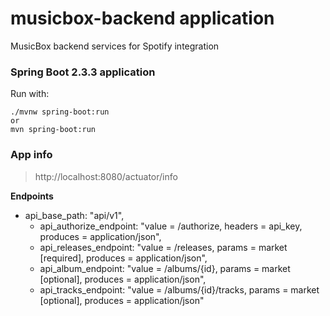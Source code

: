 # musicbox-backend application
MusicBox backend services for Spotify integration

### Spring Boot 2.3.3 application
Run with: 
```
./mvnw spring-boot:run
or
mvn spring-boot:run
```
### App info
> http://localhost:8080/actuator/info

**Endpoints**

- api_base_path: "api/v1",
  - api_authorize_endpoint: "value = /authorize, headers = api_key, produces = application/json",
  - api_releases_endpoint: "value = /releases, params = market [required], produces = application/json",
  - api_album_endpoint: "value = /albums/{id}, params = market [optional], produces = application/json",
  - api_tracks_endpoint: "value = /albums/{id}/tracks, params = market [optional], produces = application/json"
